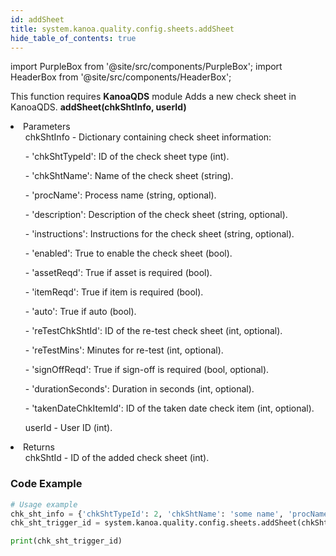 ```yaml
---
id: addSheet
title: system.kanoa.quality.config.sheets.addSheet
hide_table_of_contents: true
---
```


import PurpleBox from '@site/src/components/PurpleBox';
import HeaderBox from '@site/src/components/HeaderBox';

<PurpleBox>This function requires <b>KanoaQDS</b> module</PurpleBox>
<HeaderBox header="Description">Adds a new check sheet in KanoaQDS.</HeaderBox>
<HeaderBox header="Syntax">
    <b>addSheet(chkShtInfo, userId)</b>
    <li> Parameters <br />
        <ul>chkShtInfo - Dictionary containing check sheet information:</ul>
        <ul>  - 'chkShtTypeId': ID of the check sheet type (int).</ul>
        <ul>  - 'chkShtName': Name of the check sheet (string).</ul>
        <ul>  - 'procName': Process name (string, optional).</ul>
        <ul>  - 'description': Description of the check sheet (string, optional).</ul>
        <ul>  - 'instructions': Instructions for the check sheet (string, optional).</ul>
        <ul>  - 'enabled': True to enable the check sheet (bool).</ul>
        <ul>  - 'assetReqd': True if asset is required (bool).</ul>
        <ul>  - 'itemReqd': True if item is required (bool).</ul>
        <ul>  - 'auto': True if auto (bool).</ul>
        <ul>  - 'reTestChkShtId': ID of the re-test check sheet (int, optional).</ul>
        <ul>  - 'reTestMins': Minutes for re-test (int, optional).</ul>
        <ul>  - 'signOffReqd': True if sign-off is required (bool, optional).</ul>
        <ul>  - 'durationSeconds': Duration in seconds (int, optional).</ul>
        <ul>  - 'takenDateChkItemId': ID of the taken date check item (int, optional).</ul>
        <ul>userId - User ID (int).</ul>
    </li>
    <li> Returns <br />
        <ul>chkShtId - ID of the added check sheet (int).</ul>
    </li>
</HeaderBox>

### Code Example
```python
# Usage example
chk_sht_info = {'chkShtTypeId': 2, 'chkShtName': 'some name', 'procName': None, 'description': None, 'instructions': None, 'enabled': True, 'assetReqd': False, 'itemReqd': False, 'auto': False, 'reTestChkShtId': None, 'reTestMins': None, 'signOffReqd': None, 'durationSeconds': None, 'takenDateChkItemId': None}
chk_sht_trigger_id = system.kanoa.quality.config.sheets.addSheet(chkShtInfo=chk_sht_info, userId=123)

print(chk_sht_trigger_id)
